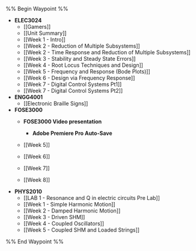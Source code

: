 %% Begin Waypoint %%
- **ELEC3024**
	- [[Gamers]]
	- [[Unit Summary]]
	- [[Week 1 - Intro]]
	- [[Week 2 - Reduction of Multiple Subsystems]]
	- [[Week 2 - Time Response and Reduction of Multiple Subsystems]]
	- [[Week 3 - Stability and Steady State Errors]]
	- [[Week 4 - Root Locus Techniques and Design]]
	- [[Week 5 - Frequency and Response (Bode Plots)]]
	- [[Week 6 - Design via Frequency Response]]
	- [[Week 7 - Digital Control Systems Pt1]]
	- [[Week 7 - Digital Control Systems Pt2]]
- **ENGG4001**
	- [[Electronic Braille Signs]]
- **FOSE3000**
	- **FOSE3000 Video presentation**
		- **Adobe Premiere Pro Auto-Save**

	- [[Week 5]]
	- [[Week 6]]
	- [[Week 7]]
	- [[Week 8]]
- **PHYS2010**
	- [[LAB 1 - Resonance and Q in electric circuits Pre Lab]]
	- [[Week 1 - Simple Harmonic Motion]]
	- [[Week 2 - Damped Harmonic Motion]]
	- [[Week 3 - Driven SHM]]
	- [[Week 4 - Coupled Oscillators]]
	- [[Week 5 - Coupled SHM and Loaded Strings]]

%% End Waypoint %%
